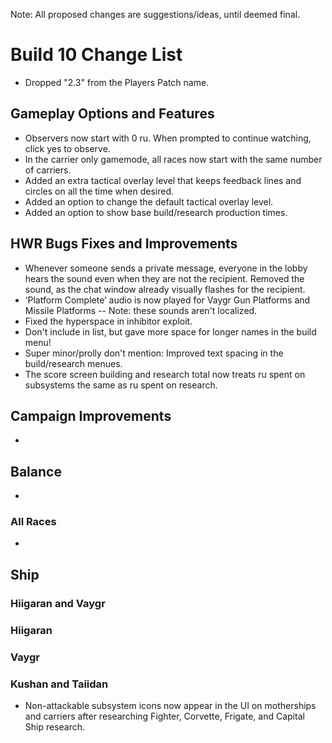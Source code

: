 Note: All proposed changes are suggestions/ideas, until deemed final.


# Build 10 Change List
- Dropped "2.3" from the Players Patch name.


## Gameplay Options and Features
- Observers now start with 0 ru. When prompted to continue watching, click yes to observe.
- In the carrier only gamemode, all races now start with the same number of carriers.
- Added an extra tactical overlay level that keeps feedback lines and circles on all the time when desired.
- Added an option to change the default tactical overlay level.
- Added an option to show base build/research production times.


## HWR Bugs Fixes and Improvements
- Whenever someone sends a private message, everyone in the lobby hears the sound even when they are not the recipient. Removed the sound, as the chat window already visually flashes for the recipient.
- ‘Platform Complete’ audio is now played for Vaygr Gun Platforms and Missile Platforms
-- Note: these sounds aren't localized.
- Fixed the hyperspace in inhibitor exploit.
- Don't include in list, but gave more space for longer names in the build menu!
- Super minor/prolly don't mention: Improved text spacing in the build/research menues.
- The score screen building and research total now treats ru spent on subsystems the same as ru spent on research.

## Campaign Improvements
-




## Balance
-



### All Races
-
__Ship__
-




### Hiigaran and Vaygr




### Hiigaran




### Vaygr




### Kushan and Taiidan
- Non-attackable subsystem icons now appear in the UI on motherships and carriers after researching Fighter, Corvette, Frigate, and Capital Ship research.

